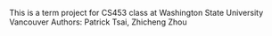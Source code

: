 This is a term project for CS453 class at Washington State University Vancouver
Authors: Patrick Tsai, Zhicheng Zhou
